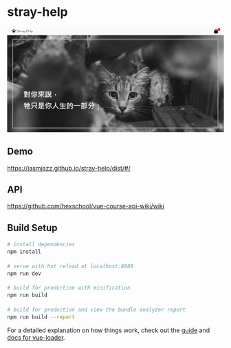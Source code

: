 # stray-help

![image](https://github.com/jasmjazz/stray-help/blob/main/src/assets/demo.png)

## Demo

https://jasmjazz.github.io/stray-help/dist/#/

## API
https://github.com/hexschool/vue-course-api-wiki/wiki


## Build Setup

``` bash
# install dependencies
npm install

# serve with hot reload at localhost:8080
npm run dev

# build for production with minification
npm run build

# build for production and view the bundle analyzer report
npm run build --report
```

For a detailed explanation on how things work, check out the [guide](http://vuejs-templates.github.io/webpack/) and [docs for vue-loader](http://vuejs.github.io/vue-loader).
